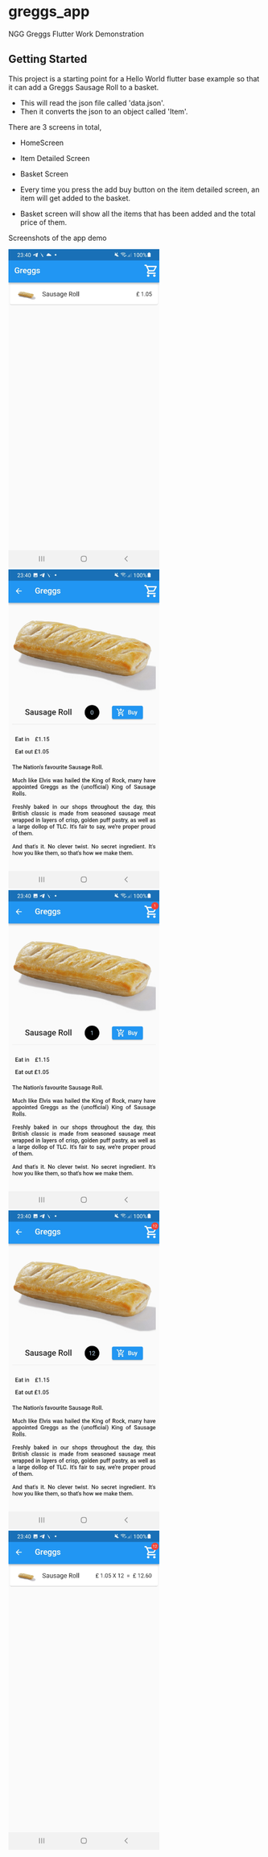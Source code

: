 # greggs_app

NGG Greggs
Flutter Work Demonstration

## Getting Started

This project is a starting point for a Hello World flutter base example so
that it can add a Greggs Sausage Roll to a basket. 

- This will read the json file called 'data.json'.
- Then it converts the json to an object called 'Item'.

There are 3 screens in total,
- HomeScreen
- Item Detailed Screen 
- Basket Screen 

- Every time you press the add buy button on the item detailed screen, an item will get added to the basket. 

- Basket screen will show all the items that has been added and the total price of them.


Screenshots of the app demo 
<p float="left">
  <img src="screenshots/Screenshot_20220630-234030.jpg" width="300" />
    <img src="screenshots/Screenshot_20220630-234035.jpg" width="300" />
    <img src="screenshots/Screenshot_20220630-234039.jpg" width="300" />
    <img src="screenshots/Screenshot_20220630-234052.jpg" width="300" />
    <img src="screenshots/Screenshot_20220630-234055.jpg" width="300" />
    

</p>


